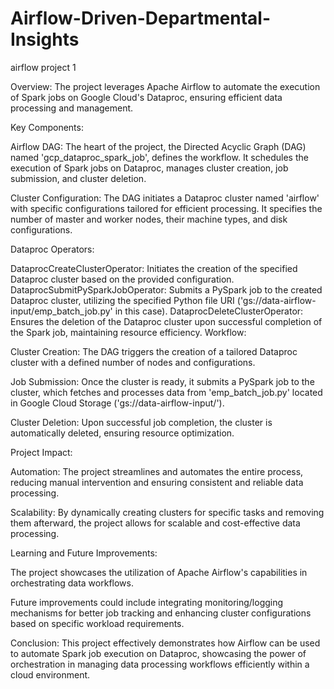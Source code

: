 # Airflow-Driven-Departmental-Insights
airflow project 1













Overview:
The project leverages Apache Airflow to automate the execution of Spark jobs on Google Cloud's Dataproc, ensuring efficient data processing and management.

Key Components:

Airflow DAG: The heart of the project, the Directed Acyclic Graph (DAG) named 'gcp_dataproc_spark_job', defines the workflow. It schedules the execution of Spark jobs on Dataproc, manages cluster creation, job submission, and cluster deletion.

Cluster Configuration: The DAG initiates a Dataproc cluster named 'airflow' with specific configurations tailored for efficient processing. It specifies the number of master and worker nodes, their machine types, and disk configurations.

Dataproc Operators:

DataprocCreateClusterOperator: Initiates the creation of the specified Dataproc cluster based on the provided configuration.
DataprocSubmitPySparkJobOperator: Submits a PySpark job to the created Dataproc cluster, utilizing the specified Python file URI ('gs://data-airflow-input/emp_batch_job.py' in this case).
DataprocDeleteClusterOperator: Ensures the deletion of the Dataproc cluster upon successful completion of the Spark job, maintaining resource efficiency.
Workflow:

Cluster Creation: The DAG triggers the creation of a tailored Dataproc cluster with a defined number of nodes and configurations.

Job Submission: Once the cluster is ready, it submits a PySpark job to the cluster, which fetches and processes data from 'emp_batch_job.py' located in Google Cloud Storage ('gs://data-airflow-input/').

Cluster Deletion: Upon successful job completion, the cluster is automatically deleted, ensuring resource optimization.

Project Impact:

Automation: The project streamlines and automates the entire process, reducing manual intervention and ensuring consistent and reliable data processing.

Scalability: By dynamically creating clusters for specific tasks and removing them afterward, the project allows for scalable and cost-effective data processing.

Learning and Future Improvements:

The project showcases the utilization of Apache Airflow's capabilities in orchestrating data workflows.

Future improvements could include integrating monitoring/logging mechanisms for better job tracking and enhancing cluster configurations based on specific workload requirements.

Conclusion:
This project effectively demonstrates how Airflow can be used to automate Spark job execution on Dataproc, showcasing the power of orchestration in managing data processing workflows efficiently within a cloud environment.

